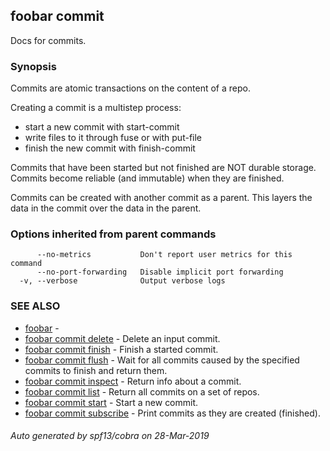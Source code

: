 ## foobar commit

Docs for commits.

### Synopsis


Commits are atomic transactions on the content of a repo.

Creating a commit is a multistep process:
- start a new commit with start-commit
- write files to it through fuse or with put-file
- finish the new commit with finish-commit

Commits that have been started but not finished are NOT durable storage.
Commits become reliable (and immutable) when they are finished.

Commits can be created with another commit as a parent.
This layers the data in the commit over the data in the parent.


### Options inherited from parent commands

```
      --no-metrics           Don't report user metrics for this command
      --no-port-forwarding   Disable implicit port forwarding
  -v, --verbose              Output verbose logs
```

### SEE ALSO
* [foobar](foobar.md)	 - 
* [foobar commit delete](foobar_commit_delete.md)	 - Delete an input commit.
* [foobar commit finish](foobar_commit_finish.md)	 - Finish a started commit.
* [foobar commit flush](foobar_commit_flush.md)	 - Wait for all commits caused by the specified commits to finish and return them.
* [foobar commit inspect](foobar_commit_inspect.md)	 - Return info about a commit.
* [foobar commit list](foobar_commit_list.md)	 - Return all commits on a set of repos.
* [foobar commit start](foobar_commit_start.md)	 - Start a new commit.
* [foobar commit subscribe](foobar_commit_subscribe.md)	 - Print commits as they are created (finished).

###### Auto generated by spf13/cobra on 28-Mar-2019
